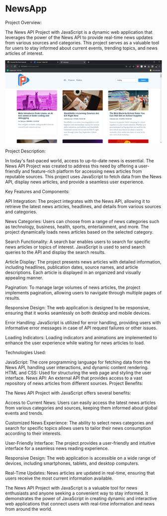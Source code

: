# NewsApp
Project Overview:

The News API Project with JavaScript is a dynamic web application that leverages the power of the News API to provide real-time news updates from various sources and categories. This project serves as a valuable tool for users to stay informed about current events, trending topics, and news articles of interest.

![Preview](preview.png)

Project Description:

In today's fast-paced world, access to up-to-date news is essential. The News API Project was created to address this need by offering a user-friendly and feature-rich platform for accessing news articles from reputable sources. This project uses JavaScript to fetch data from the News API, display news articles, and provide a seamless user experience.

Key Features and Components:

API Integration: The project integrates with the News API, allowing it to retrieve the latest news articles, headlines, and details from various sources and categories.

News Categories: Users can choose from a range of news categories such as technology, business, health, sports, entertainment, and more. The project dynamically loads news articles based on the selected category.

Search Functionality: A search bar enables users to search for specific news articles or topics of interest. JavaScript is used to send search queries to the API and display the search results.

Article Display: The project presents news articles with detailed information, including headlines, publication dates, source names, and article descriptions. Each article is displayed in an organized and visually appealing manner.

Pagination: To manage large volumes of news articles, the project implements pagination, allowing users to navigate through multiple pages of results.

Responsive Design: The web application is designed to be responsive, ensuring that it works seamlessly on both desktop and mobile devices.

Error Handling: JavaScript is utilized for error handling, providing users with informative error messages in case of API request failures or other issues.

Loading Indicators: Loading indicators and animations are implemented to enhance the user experience while waiting for news articles to load.

Technologies Used:

JavaScript: The core programming language for fetching data from the News API, handling user interactions, and dynamic content rendering.
HTML and CSS: Used for structuring the web page and styling the user interface.
News API: An external API that provides access to a vast repository of news articles from different sources.
Project Benefits:

The News API Project with JavaScript offers several benefits:

Access to Current News: Users can easily access the latest news articles from various categories and sources, keeping them informed about global events and trends.

Customized News Experience: The ability to select news categories and search for specific topics allows users to tailor their news consumption according to their interests.

User-Friendly Interface: The project provides a user-friendly and intuitive interface for a seamless news reading experience.

Responsive Design: The web application is accessible on a wide range of devices, including smartphones, tablets, and desktop computers.

Real-Time Updates: News articles are updated in real-time, ensuring that users receive the most current information available.

The News API Project with JavaScript is a valuable tool for news enthusiasts and anyone seeking a convenient way to stay informed. It demonstrates the power of JavaScript in creating dynamic and interactive web applications that connect users with real-time information and news from around the world.
